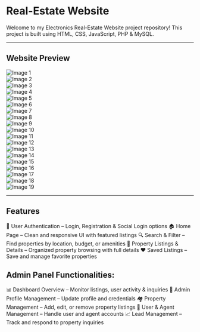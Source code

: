 # Real-Estate Website

Welcome to my Electronics Real-Estate Website project repository! This project is built using HTML, CSS, JavaScript, PHP & MySQL.

---

## Website Preview

![Image 1](img1.png)  
![Image 2](img2.png)  
![Image 3](img3.png)  
![Image 4](img4.png)  
![Image 5](img5.png)  
![Image 6](img6.png)  
![Image 7](img7.png)  
![Image 8](img8.png)  
![Image 9](img9.png)  
![Image 10](img10.png)  
![Image 11](img11.png)  
![Image 12](img12.png)  
![Image 13](img13.png)  
![Image 14](img14.png)  
![Image 15](img15.png)  
![Image 16](img16.png)  
![Image 17](img17.png)  
![Image 18](img18.png)  
![Image 19](img19.png)  

---

## Features  
 🔐 User Authentication – Login, Registration & Social Login options
 🏠 Home Page – Clean and responsive UI with featured listings
 🔍 Search & Filter – Find properties by location, budget, or amenities
 📄 Property Listings & Details – Organized property browsing with full details
 ❤️ Saved Listings – Save and manage favorite properties

## Admin Panel Functionalities:
 📊 Dashboard Overview – Monitor listings, user activity & inquiries
 👤 Admin Profile Management – Update profile and credentials
 🏘️ Property Management – Add, edit, or remove property listings
 👥 User & Agent Management – Handle user and agent accounts
 📈 Lead Management – Track and respond to property inquiries
